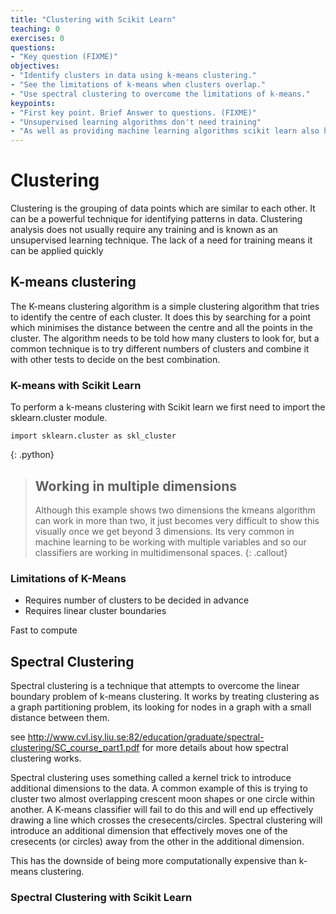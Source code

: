 ```yaml
---
title: "Clustering with Scikit Learn"
teaching: 0
exercises: 0
questions:
- "Key question (FIXME)"
objectives:
- "Identify clusters in data using k-means clustering."
- "See the limitations of k-means when clusters overlap."
- "Use spectral clustering to overcome the limitations of k-means."
keypoints:
- "First key point. Brief Answer to questions. (FIXME)"
- "Unsupervised learning algorithms don't need training"
- "As well as providing machine learning algorithms scikit learn also has functions to make example data"
---
```


# Clustering

Clustering is the grouping of data points which are similar to each other. It can be a powerful technique for identifying patterns in data.
Clustering analysis does not usually require any training and is known as an unsupervised learning technique. The lack of a need for training
means it can be applied quickly 

## K-means clustering

The K-means clustering algorithm is a simple clustering algorithm that tries to identify the centre of each cluster.
It does this by searching for a point which minimises the distance between the centre and all the points in the cluster. 
The algorithm needs to be told how many clusters to look for, but a common technique is to try different numbers of clusters and combine
it with other tests to decide on the best combination.

### K-means with Scikit Learn

To perform a k-means clustering with Scikit learn we first need to import the sklearn.cluster module.

~~~
import sklearn.cluster as skl_cluster
~~~
{: .python}


> ## Working in multiple dimensions
> Although this example shows two dimensions the kmeans algorithm can work in more than two, it just becomes very difficult to show this visually
> once we get beyond 3 dimensions. Its very common in machine learning to be working with multiple variables and so our classifiers are working in
> multidimensonal spaces. 
{: .callout}

### Limitations of K-Means

* Requires number of clusters to be decided in advance
* Requires linear cluster boundaries

Fast to compute



## Spectral Clustering

Spectral clustering is a technique that attempts to overcome the linear boundary problem of k-means clustering. 
It works by treating clustering as a graph partitioning problem, its looking for nodes in a graph with a small distance between them.

see http://www.cvl.isy.liu.se:82/education/graduate/spectral-clustering/SC_course_part1.pdf for more details about how spectral clustering works.

Spectral clustering uses something called a kernel trick to introduce additional dimensions to the data. 
A common example of this is trying to cluster two almost overlapping crescent moon shapes or one circle within another.
A K-means classifier will fail to do this and will end up effectively drawing a line which crosses the cresecents/circles. 
Spectral clustering will introduce an additional dimension that effectively moves one of the cresecents (or circles) away from the other in the
additional dimension.

This has the downside of being more computationally expensive than k-means clustering.

### Spectral Clustering with Scikit Learn




